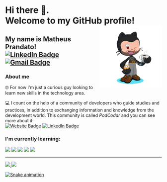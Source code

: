 # Hi there 👋. <br> Welcome to my GitHub profile!  <img align="right" src="https://github.com/MatheusPrandato/MatheusPrandato/blob/main/my-octocat.png" width="200px"/>

## My name is Matheus Prandato! <br> [![LinkedIn Badge](https://img.shields.io/badge/LinkedIn-prandato-blue?style=round&logo=Linkedin&logoColor=white&link=https://www.linkedin.com/in/prandato/)](https://www.linkedin.com/in/prandato/) [![Gmail Badge](https://img.shields.io/badge/-matheusprandato@gmail.com-c14438?style=round&logo=Gmail&logoColor=white&link=mailto:matheusprandato@gmail.com)](mailto:matheusprandato@gmail.com)

### About me

🤓 For now I'm just a curious guy looking to learn new skills in the technology area.

💻 I count on the help of a community of developers who guide studies and practices, in addition to exchanging information and knowledge from the development world. This community is called <i>PodCodar</i> and you can see more about it: <br> [![Website Badge](https://img.shields.io/badge/Website-PodCodar-purple?style=round&link=https://www.podcodar.com)](https://www.podcodar.com) [![LinkedIn Badge](https://img.shields.io/badge/LinkedIn-podcodar-blue?style=round&logo=Linkedin&logoColor=white&link=https://www.linkedin.com/company/podcodar/)](https://www.linkedin.com/company/podcodar/)

### I'm currently learning:

<a href="https://github.com/MatheusPrandato/html-css" target="_blank"><img src="https://img.shields.io/badge/HTML5-E34F26?style=round&logo=html5&logoColor=white"/></a> <a href="https://github.com/MatheusPrandato/html-css" target="_blank"><img src="https://img.shields.io/badge/CSS3-1572B6?style=round&logo=css3&logoColor=white"/></a> <a href="https://github.com/MatheusPrandato/javascript" target="_blank"><img src="https://img.shields.io/badge/Bootstrap-563D7C?style=round&logo=bootstrap&logoColor=white"/></a> <a href="https://github.com/MatheusPrandato/javascript" target="_blank"><img src="https://img.shields.io/badge/JavaScript-323330?style=round&logo=javascript&logoColor=F7DF1E"/></a> <img src="https://img.shields.io/badge/GIT-E44C30?style=round&logo=git&logoColor=white"/>

<hr>

<div>
<a href="https://github.com/matheusprandato">
<img height="180em" src="https://github-readme-stats.vercel.app/api/top-langs/?username=matheusprandato&langs_count=7&theme=dark"/>
<img height="180em" src="https://github-readme-stats.vercel.app/api?username=matheusprandato&show_icons=true&theme=dark&include_all_commits=true&count_private=true"/>
</div>

![Snake animation](https://github.com/matheusprandato/blob/output/github-contribution-grid-snake.svg)

<!--
**MatheusPrandato/MatheusPrandato** is a ✨ _special_ ✨ repository because its `README.md` (this file) appears on your GitHub profile.

Here are some ideas to get you started:

- 🔭 I’m currently working on ...
- 🌱 I’m currently learning ...
- 👯 I’m looking to collaborate on ...
- 🤔 I’m looking for help with ...
- 💬 Ask me about ...
- 📫 How to reach me: ...
- 😄 Pronouns: ...
- ⚡ Fun fact: ...
-->
